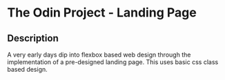 # The Odin Project - Landing Page

## Description
A very early days dip into flexbox based web design through
the implementation of a pre-designed landing page. This uses
basic css class based design.